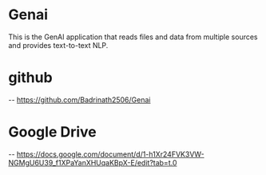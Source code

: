 # Genai
This is the GenAI application that reads files and data from multiple sources and provides text-to-text NLP.

# github 
-- https://github.com/Badrinath2506/Genai

# Google Drive 
-- https://docs.google.com/document/d/1-h1Xr24FVK3VW-NGMgU6U39_f1XPaYanXHUqaKBpX-E/edit?tab=t.0 